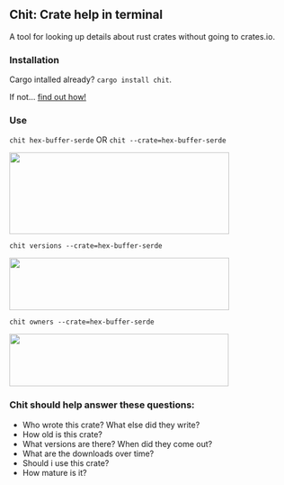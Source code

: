 ## Chit: Crate help in terminal

A tool for looking up details about rust crates without going to crates.io.

### Installation

Cargo intalled already? `cargo install chit`.

If not... [find out how!](https://doc.rust-lang.org/cargo/getting-started/installation.html)


### Use

`chit hex-buffer-serde` OR `chit --crate=hex-buffer-serde`

<img src="https://github.com/peterheesterman/chit/blob/master/readme-images/chit.png?raw=true" width="391"  height="145"/>

`chit versions --crate=hex-buffer-serde`

<img src="https://github.com/peterheesterman/chit/blob/master/readme-images/versions.png?raw=true" width="391"  height="93"/>

`chit owners --crate=hex-buffer-serde`

<img src="https://github.com/peterheesterman/chit/blob/master/readme-images/owners.png?raw=true" width="390"  height="93"/>


### Chit should help answer these questions:
  - Who wrote this crate? What else did they write?
  - How old is this crate?
  - What versions are there? When did they come out?
  - What are the downloads over time?
  - Should i use this crate? 
  - How mature is it? <Star rating>
